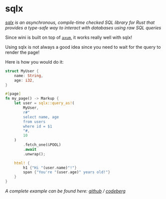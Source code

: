 # sqlx

_[sqlx](https://github.com/launchbadge/sqlx) is an asynchronous, compile-time checked SQL library for Rust that provides a type-safe way to interact with databases using raw SQL queries_

Since wini is built on top of [`axum`](https://github.com/tokio-rs/axum), it works really well with sqlx!

<div class="warn">

Using sqlx is not always a good idea since you need to wait for the query to render the page!

</div>

Here is how you would do it:

```rs
struct MyUser {
    name: String,
    age: i32,
}

#[page]
fn my_page() -> Markup {
    let user = sqlx::query_as!(
        MyUser,
        r#"
        select name, age 
        from users
        where id = $1
        "#,
        10
    )
        .fetch_one(&POOL)
        .await
        .unwrap();

    html! {
        h1 {"Hi "(user.name)"!"}
        span {"You're "(user.age)" years old!"}
    }
}
```

_A complete example can be found here: [github](https://github.com/wini-rs/wini/tree/main/examples/sqlx_test) / [codeberg](https://codeberg.org/wini/wini/src/branch/main/examples/sqlx_test)_

